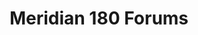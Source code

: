 ---
label: Appendix 1
title: Meridian 180 Forums
weight: 100
type: contents
class: list
search: false
contributor:
    - id: hmiyazaki 
---